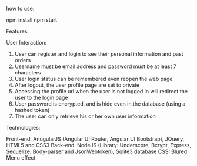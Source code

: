 how to use:

npm install
npm start


Features:

User Interaction:

1. User can register and login to see their personal information and past orders
2. Username must be email address and password must be at least 7 characters
3. User login status can be remembered even reopen the web page
4. After logout, the user profile page are set to private
5. Accessing the profile url when the user is not logged in will redirect the user to the login page
6. User password is encrypted, and is hide even in the database (using a hashed token)
7. The user can only retrieve his or her own user information

Technologies:

Front-end:  AnugularJS (Angular UI Router, Angular UI Bootstrap), JQuery, HTML5 and CSS3
Back-end: NodeJS (Library: Underscore, Bcrypt, Express, Sequelize, Body-parser and JsonWebtoken), Sqlite3 database
CSS: Blured Menu effect